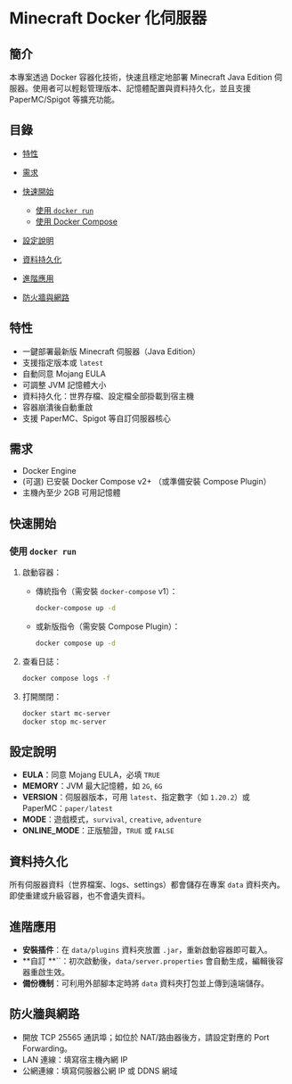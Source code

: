 # Minecraft Docker 化伺服器

## 簡介

本專案透過 Docker 容器化技術，快速且穩定地部署 Minecraft Java Edition 伺服器。使用者可以輕鬆管理版本、記憶體配置與資料持久化，並且支援 PaperMC/Spigot 等擴充功能。

## 目錄

* [特性](#特性)
* [需求](#需求)
* [快速開始](#快速開始)

  * [使用 ](#使用-docker-run)[`docker run`](#使用-docker-run)
  * [使用 Docker Compose](#使用-docker-compose)
* [設定說明](#設定說明)
* [資料持久化](#資料持久化)
* [進階應用](#進階應用)
* [防火牆與網路](#防火牆與網路)

## 特性

* 一鍵部署最新版 Minecraft 伺服器（Java Edition）
* 支援指定版本或 `latest`
* 自動同意 Mojang EULA
* 可調整 JVM 記憶體大小
* 資料持久化：世界存檔、設定檔全部掛載到宿主機
* 容器崩潰後自動重啟
* 支援 PaperMC、Spigot 等自訂伺服器核心

## 需求

* Docker Engine
* (可選) 已安裝 Docker Compose v2+ （或準備安裝 Compose Plugin）
* 主機內至少 2GB 可用記憶體

## 快速開始

### 使用 `docker run`

1. 啟動容器：

   * 傳統指令（需安裝 `docker-compose` v1）：

     ```bash
     docker-compose up -d
     ```
   * 或新版指令（需安裝 Compose Plugin）：

     ```bash
     docker compose up -d
     ```
2. 查看日誌：

   ```bash
   docker compose logs -f
   ```

3. 打開關閉：

   ```bash
   docker start mc-server
   docker stop mc-server
   ```
   
## 設定說明

* **EULA**：同意 Mojang EULA，必填 `TRUE`
* **MEMORY**：JVM 最大記憶體，如 `2G`, `6G`
* **VERSION**：伺服器版本，可用 `latest`、指定數字（如 `1.20.2`）或 PaperMC：`paper/latest`
* **MODE**：遊戲模式，`survival`, `creative`, `adventure`
* **ONLINE\_MODE**：正版驗證，`TRUE` 或 `FALSE`

## 資料持久化

所有伺服器資料（世界檔案、logs、settings）都會儲存在專案 `data` 資料夾內。即使重建或升級容器，也不會遺失資料。

## 進階應用

* **安裝插件**：在 `data/plugins` 資料夾放置 `.jar`，重新啟動容器即可載入。
* \*\*自訂 \*\*\`\`：初次啟動後，`data/server.properties` 會自動生成，編輯後容器重啟生效。
* **備份機制**：可利用外部腳本定時將 `data` 資料夾打包並上傳到遠端儲存。

## 防火牆與網路

* 開放 TCP 25565 通訊埠；如位於 NAT/路由器後方，請設定對應的 Port Forwarding。
* LAN 連線：填寫宿主機內網 IP
* 公網連線：填寫伺服器公網 IP 或 DDNS 網域

